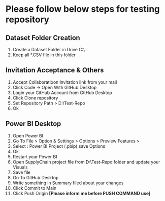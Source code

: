 # Please follow below steps for testing repository

## Dataset Folder Creation
  1. Create a Dataset Folder in Drive C:\
  2. Keep all *.CSV file in this folder

## Invitation Acceptance & Others
  1. Accept Collaboratioon Invitation link from your mail
  2. Click Code -> Open With GitHub Desktop
  3. Login your GitHub Account from GitHub Desktop
  4. Click Clone repository
  5. Set Repository Path > D:\Test-Repo
  6. Ok

## Power BI Desktop
  1. Open Power BI
  2. Go To File > Option & Settings > Options > Preview Features >
  3. Select : Power BI Project (.pbip) save Options
  4. Ok
  5. Restart your Power BI
  6. Open SupplyChain project file from D:\Test-Repo folder and update your Visuals
  7. Save file
  8. Go To GitHub Desktop
  9. Write something in Summary filed about your changes
  10. Click Commit to Main
  11. Click Push Origin <b> [Please inform me before PUSH COMMAND use] </b>
